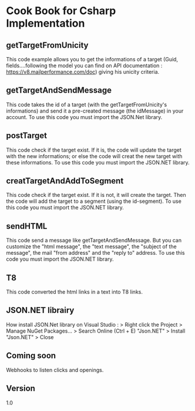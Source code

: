 Cook Book for Csharp Implementation
==


getTargetFromUnicity
--

This code example allows you to get the informations of a target (Guid, fields....following the model you can find on API documentation : https://v8.mailperformance.com/doc) giving his unicity criteria.

getTargetAndSendMessage
--

This code takes the id of a target (with the getTargetFromUnicity's informations) and send it a pre-created message (the idMessage) in your account.
To use this code you must import the JSON.Net library.

postTarget
--

This code check if the target exist. If it is, the code will update the target with the new informations; or else the code will creat the new target with these informations. 
To use this code you must import the JSON.NET library.

creatTargetAndAddToSegment
--

This code check if the target exist. If it is not, it will create the target. Then the code will add the target to a segment (using the id-segment).
To use this code you must import the JSON.NET library.

sendHTML
--

This code send a message like getTargetAndSendMessage. But you can customize the "html message", the "text message", the "subject of the message", the mail "from address" and the "reply to" address.
To use this code you must import the JSON.NET library.

T8
--

This code converted the html links in a text into T8 links.

JSON.NET librairy
--

How install JSON.Net library on Visual Studio : > Right click the Project > Manage NuGet Packages... > Search Online (Ctrl + E) "Json.NET" > Install "Json.NET" > Close

Coming soon
--
Webhooks to listen clicks and openings.


Version
--

1.0 